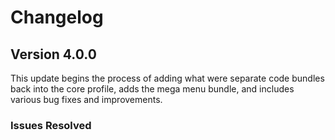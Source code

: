 # Changelog
## Version 4.0.0
This update begins the process of adding what were separate code bundles back into the core profile, adds the mega menu bundle, and includes various bug fixes and improvements.


### Issues Resolved
